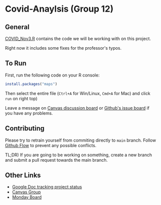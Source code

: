 # Covid-Anaylsis (Group 12)

## General

[COVID_Nov3.R](./COVID_Nov3.R) contains the code we will be working with on this project.

Right now it includes some fixes for the professor's typos.

## To Run

First, run the following code on your R console:

```r
install.packages("maps")
```

Then select the entire file (`Ctrl+A` for Win/Linux, `Cmd+A` for Mac) and click `run` on right top)

Leave a message on [Canvas discussion board](https://umd.instructure.com/groups/370526/discussion_topics) or [Github's issue board](https://github.com/hybras/Covid-Anaylsis/issues) if you have any problems.

## Contributing

Please try to retrain yourself from commiting directly to `main` branch.
Follow [Github Flow](https://guides.github.com/introduction/flow/) to prevent any possible conflicts.

TL;DR) If you are going to be working on something, create a new branch and submit a pull request towards the main branch.

## Other Links

- [Google Doc tracking project status](https://docs.google.com/document/d/12-XM0yVUrSBD5KaN0vI99Xb6e4D6oOqtgrOfvevsvvM)
- [Canvas Group](https://umd.instructure.com/groups/370526)
- [Monday Board](https://umd436311.monday.com/boards/852775250)
